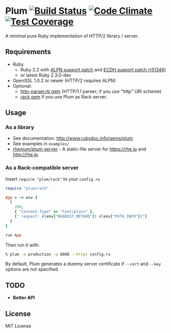 # Plum [![Build Status](https://travis-ci.org/rhenium/plum.png?branch=master)](https://travis-ci.org/rhenium/plum) [![Code Climate](https://codeclimate.com/github/rhenium/plum/badges/gpa.svg)](https://codeclimate.com/github/rhenium/plum) [![Test Coverage](https://codeclimate.com/github/rhenium/plum/badges/coverage.svg)](https://codeclimate.com/github/rhenium/plum/coverage)
A minimal pure Ruby implementation of HTTP/2 library / server.

## Requirements
* Ruby
  * Ruby 2.2 with [ALPN support patch](https://gist.github.com/rhenium/b1711edcc903e8887a51) and [ECDH support patch (r51348)](https://bugs.ruby-lang.org/projects/ruby-trunk/repository/revisions/51348/diff?format=diff)
  * or latest Ruby 2.3.0-dev
* OpenSSL 1.0.2 or newer (HTTP/2 requires ALPN)
* Optional:
  * [http-parser.rb gem](https://rubygems.org/gems/http_parser.rb) (HTTP/1.1 parser; if you use "http" URI scheme)
  * [rack gem](https://rubygems.org/gems/rack) if you use Plum as Rack server.

## Usage
### As a library
* See documentation: http://www.rubydoc.info/gems/plum
* See examples in `examples/`
* [rhenium/plum-server](https://github.com/rhenium/plum-server) - A static-file server for https://rhe.jp and http://rhe.jp.

### As a Rack-compatible server
Insert `require "plum/rack"` to your `config.ru`

```ruby
require "plum/rack"

App = -> env {
  [
    200,
    { "Content-Type" => "text/plain" },
    [" request: #{env["REQUEST_METHOD"]} #{env["PATH_INFO"]}"]
  ]
}

run App
```

Then run it with:

```sh
% plum -e production -p 8080 --https config.ru
```

By default, Plum generates a dummy server certificate if `--cert` and `--key` options are not specified.

## TODO
* **Better API**

## License
MIT License

